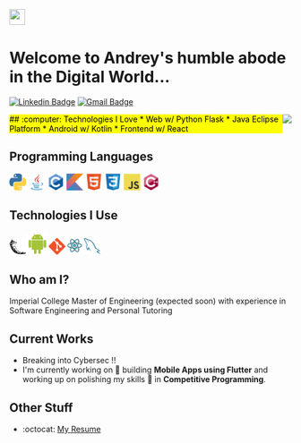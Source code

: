 <img src="https://media.giphy.com/media/hvRJCLFzcasrR4ia7z/giphy.gif" width="28px" height="28px">

<h1>Welcome to Andrey's humble abode in the Digital World...</h1> 

[![Linkedin Badge](https://img.shields.io/badge/-andrey--popov--10x-blue?style=flat-square&logo=Linkedin&logoColor=white&link=https://www.linkedin.com/in/haany-ali)](https://www.linkedin.com/in/haany-ali) 
[![Gmail Badge](https://img.shields.io/badge/-andr10xp@gmail.com-c14438?style=flat-square&logo=Gmail&logoColor=white&link=mailto:andr10xp@gmail.com)](mailto:andr10xp@gmail.com) 
<!-- <p align="left"> <img src="https://komarev.com/ghpvc/?username=Andrey-Kachow" alt="Andrey-Kachow" /> </p> -->

<!-- <div style="text-align: right">There are 10 types of people in the world. Those who get Binary and those who don't.. </div> -->
<div style="display: flex; justify-content: space-between;">
	<mark>
		## :computer: Technologies I Love
		* Web w/ Python Flask
		* Java Eclipse Platform
		* Android w/ Kotlin
		* Frontend w/ React
	</mark>
	<img src = "https://github-readme-stats.vercel.app/api/top-langs/?username=Andrey-Kachow&layout=compact">
</div>

## Programming Languages
<img src = 'https://github.com/Andrey-Kachow/Andrey-Kachow/blob/main/images/python2.png' height='30'
/> <img src='https://github.com/Andrey-Kachow/Andrey-Kachow/blob/main/images/java.svg' width='30'
/> <img src = 'https://github.com/Andrey-Kachow/Andrey-Kachow/blob/main/images/c-original.svg' width='30'
/> <img src = 'https://github.com/Andrey-Kachow/Andrey-Kachow/blob/main/images/kotlin.svg' width='30'
/> <img src = 'https://github.com/Andrey-Kachow/Andrey-Kachow/blob/main/images/html.svg' width='30'
/> <img src = 'https://github.com/Andrey-Kachow/Andrey-Kachow/blob/main/images/css.svg' width='30'
/> <img src = 'https://github.com/Andrey-Kachow/Andrey-Kachow/blob/main/images/js.svg' width='30'
/> <img src = 'https://github.com/Andrey-Kachow/Andrey-Kachow/blob/main/images/cpp.svg' width='30'
/> 
 
 ## Technologies I Use
 <img src = 'https://github.com/Andrey-Kachow/Andrey-Kachow/blob/main/images/flask.png' width='30'
 /><img src = 'https://github.com/Andrey-Kachow/Andrey-Kachow/blob/main/images/android.svg' height='40'
 /><img src = 'https://github.com/Andrey-Kachow/Andrey-Kachow/blob/main/images/git.svg' width='30'
 /><img src = 'https://github.com/Andrey-Kachow/Andrey-Kachow/blob/main/images/react.svg' width='33'
 /><img src = 'https://github.com/Andrey-Kachow/Andrey-Kachow/blob/main/images/sql.svg' width='30'/> 
 <!-- <img src = 'https://github.com/Andrey-Kachow/Andrey-Kachow/blob/master/images/nodejs.svg' width='33'/> -->
<!-- <img src = 'https://github.com/Andrey-Kachow/Andrey-Kachow/blob/main/images/django.svg' height='40'/> -->
 
 ## Who am I?
 Imperial College Master of Engineering (expected soon) with experience in Software Engineering and Personal Tutoring

 
## Current Works
 * Breaking into Cybersec !!
 * I'm currently working on 🔭 building **Mobile Apps using Flutter** and working up on polishing my skills 🌱 in **Competitive Programming**.
 
## Other Stuff
  - :octocat: [My Resume](http://andreypopov.xyz/cv)

<!-- ![Andrey's GitHub stats](https://github-readme-stats.vercel.app/api?username=Andrey-Kachow&show_icons=true&hide=[%22issues%22]) -->
 
 
